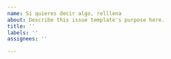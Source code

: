 ```yaml
---
name: Si quieres decir algo, relllena
about: Describe this issue template's purpose here.
title: ''
labels: ''
assignees: ''

---
```



